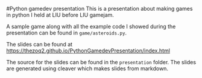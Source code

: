 #Python gamedev presentation
This is a presentation about making games in python I held at LIU before LIU 
gamejam.

A sample game along with all the example code I showed during the presentation
can be found in `game/asteroids.py`.

The slides can be found at https://thezoq2.github.io/PythonGamedevPresentation/index.html

The source for the slides can be found in the `presentation` folder. The slides are generated
using cleaver which makes slides from markdown.
